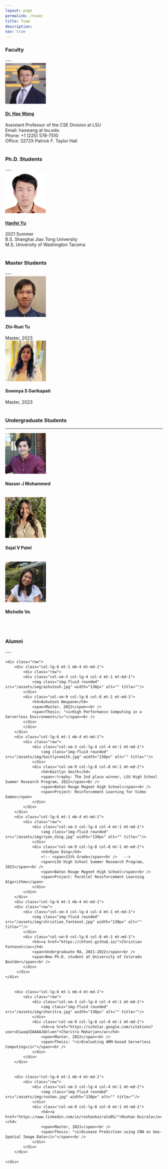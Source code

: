 ```yaml
---
layout: page
permalink: /team/
title: Team
description: 
nav: true
---
```


<h3> Faculty </h3>
---
<div class="container">

<div class="row">
    <div class="col-sm-3 mt-1 mt-md-1 col-md-3 col-4 col-lg-2">
        <img class="img-fluid rounded" src="/assets/img/haowang-sq.JPG" width="130px" alt="" title="haowang"/>
    </div>
    <div class="col-sm-9 mt-1 mt-md-1 col-md-9 col-8 col-lg-8">
        <h4><a href="https://intellisys.haow.ca/haowang/">Dr. Hao Wang</a></h4>
        <span>Assistant Professor of the CSE Division at LSU</span><br />
        <span>Email: haowang at lsu.edu</span> <br />
        <span>Phone: +1 (225) 578-7510</span> <br />
        <span>Office: 3272X Patrick F. Taylor Hall</span>
    </div>
</div>
</div>

<br />


<h3> Ph.D. Students </h3>
---
<div class="container">

<div class="row">
    <div class="col-lg-6 mt-1 mb-4 mt-md-1">
        <div class="row">
            <div class="col-sm-3 col-lg-4 col-4 mt-1 mt-md-1">
                <img class="img-fluid rounded" src="/assets/img/hanfei.png" width="130px" alt="" title=""/>
            </div>
            <div class="col-sm-9 col-lg-8 col-8 mt-1 mt-md-1">
                <h4><a href="https://hanfeiyu.github.io">Hanfei Yu</a></h4>
                <span>2021 Summer</span> <br />                
                <span>B.S. Shanghai Jiao Tong University</span><br />   
                <span>M.S.  University of Washington Tacoma</span>
            </div>
         </div>
    </div>
    <!-- <div class="col-lg-6 mt-1 mb-4 mt-md-1">
        <div class="row">
        <div class="col-sm-3 col-lg-4 col-4 mt-1 mt-md-1">
            <img class="img-fluid rounded" src="/assets/img/honglu.jpeg" width="130px" alt="" title=""/>
        </div>
        <div class="col-sm-9 col-lg-8 col-8 mt-1 mt-md-1">
            <h4><a href="">Honglu Li</a></h4>
            <span>2021 Fall</span> <br />
            <span>B.S. Shanghai Jiao Tong University</span>
        </div>
         </div>
    </div> -->
    
</div>
</div>

<br />


<h3> Master Students </h3>
---
<div class="container">
    <div class="row">
        <div class="col-lg-6 mt-1 mb-4 mt-md-1">
            <div class="row">
            <div class="col-sm-3 col-lg-4 col-4 mt-1 mt-md-1">
                <img class="img-fluid rounded" src="/assets/img/zhi-ruei-tu.jpg" width="130px" alt="" title=""/>
            </div>
            <div class="col-sm-9 col-lg-8 col-8 mt-1 mt-md-1">
                <h4>Zhi-Ruei Tu</h4>
                <span>Master, 2023</span><br />
            </div>
            </div>
        </div>
        <div class="col-lg-6 mt-1 mb-4 mt-md-1">
            <div class="row">
            <div class="col-sm-3 col-lg-4 col-4 mt-1 mt-md-1">
                <img class="img-fluid rounded" src="/assets/img/sowmya.jpg" width="130px" alt="" title=""/>
            </div>
            <div class="col-sm-9 col-lg-8 col-8 mt-1 mt-md-1">
                <h4>Sowmya S Garikapati</h4>
                <span>Master, 2023</span><br />
            </div>
            </div>
        </div>
    </div>
</div>

<br />

<h3> Undergraduate Students </h3>

---

<div class="container">
    <div class="row">
        <div class="col-lg-6 mt-1 mb-4 mt-md-1">
            <div class="row">
                <div class="col-sm-3 col-lg-4 col-4 mt-1 mt-md-1">
                    <img class="img-fluid rounded" src="/assets/img/nasser.jpeg" width="130px" alt="" title=""/>
                </div>
                <div class="col-sm-9 col-lg-8 col-8 mt-1 mt-md-1">
                    <h4>Nasser J Mohammed</h4>
                    <span></span><br />                
                </div>
            </div>
        </div>
        <div class="col-lg-6 mt-1 mb-4 mt-md-1">
            <div class="row">
                <div class="col-sm-3 col-lg-4 col-4 mt-1 mt-md-1">
                    <img class="img-fluid rounded" src="/assets/img/sejal.jpg" width="130px" alt="" title=""/>
                </div>
                <div class="col-sm-9 col-lg-8 col-8 mt-1 mt-md-1">
                    <h4>Sejal V Patel</h4>
                    <span></span><br />                
                </div>
            </div>
        </div>
        <div class="col-lg-6 mt-1 mb-4 mt-md-1">
            <div class="row">
                <div class="col-sm-3 col-lg-4 col-4 mt-1 mt-md-1">
                    <img class="img-fluid rounded" src="/assets/img/michelle.jpg" width="130px" alt="" title=""/>
                </div>
                <div class="col-sm-9 col-lg-8 col-8 mt-1 mt-md-1">
                    <h4>Michelle Vo</h4>
                    <span></span><br />                
                </div>
            </div>
        </div>
    </div>
</div>

<br />



<!-- <h3> High School Summer Interns </h3>
---
<div class="container">



</div>

<br /> -->




<h3> Alumni </h3>
---
<div class="container">

    <div class="row">
        <div class="col-lg-6 mt-1 mb-4 mt-md-1">
            <div class="row">
            <div class="col-sm-3 col-lg-4 col-4 mt-1 mt-md-1">
                <img class="img-fluid rounded" src="/assets/img/ashutosh.jpg" width="130px" alt="" title=""/>
            </div>
            <div class="col-sm-9 col-lg-8 col-8 mt-1 mt-md-1">
                <h4>Ashutosh Neupane</h4>
                <span>Master, 2022</span><br />
                <span>Thesis: "<i>High Performance Computing in a Serverless Environment</i>"</span><br />                
            </div>
            </div>
        </div>
        <div class="col-lg-6 mt-1 mb-4 mt-md-1">
            <div class="row">
                <div class="col-sm-3 col-lg-4 col-4 mt-1 mt-md-1">
                    <img class="img-fluid rounded" src="/assets/img/kaitlynsmith.jpg" width="130px" alt="" title=""/>
                </div>
                <div class="col-sm-9 col-lg-8 col-8 mt-1 mt-md-1">
                    <h4>Kaitlyn Smith</h4>
                    <span>:trophy: The 2nd place winner, LSU High School Summer Research Program, 2022</span><br />
                    <span>Baton Rouge Magnet High School</span><br />
                    <span>Project: Reinforcement Learning for Video Games</span>                
                </div>
            </div>
        </div>
        <div class="col-lg-6 mt-1 mb-4 mt-md-1">
            <div class="row">
                <div class="col-sm-3 col-lg-4 col-4 mt-1 mt-md-1">
                    <img class="img-fluid rounded" src="/assets/img/ryan_ding.jpg" width="130px" alt="" title=""/>
                </div>
                <div class="col-sm-9 col-lg-8 col-8 mt-1 mt-md-1">
                    <h4>Ryan Ding</h4>
                    <!-- <span>11th Grade</span><br />   -->
                    <span>LSU High School Summer Research Program, 2022</span><br />
                    <span>Baton Rouge Magnet High School</span><br />  
                    <span>Project: Parallel Reinforcement Learning Algorithms</span>              
                </div>
            </div>
        </div>
        <div class="col-lg-6 mt-1 mb-4 mt-md-1">
        <div class="row">
            <div class="col-sm-3 col-lg-4 col-4 mt-1 mt-md-1">
                <img class="img-fluid rounded" src="/assets/img/christian_fontenot.jpg" width="130px" alt="" title=""/>
            </div>
            <div class="col-sm-9 col-lg-8 col-8 mt-1 mt-md-1">
                <h4><a href="https://chfont.github.io/">Christian Fontenot</a></h4>
                <span>Undergraduate RA, 2021-2022</span><br />  
                <span>Now Ph.D. student at University of Colorado Boulder</span><br />                
            </div>
         </div>
    </div>


        <div class="col-lg-6 mt-1 mb-4 mt-md-1">
            <div class="row">
                <div class="col-sm-3 col-lg-4 col-4 mt-1 mt-md-1">
                    <img class="img-fluid rounded" src="/assets/img/charitra.jpg" width="130px" alt="" title=""/>
                </div>
                <div class="col-sm-9 col-lg-8 col-8 mt-1 mt-md-1">
                    <h4><a href="https://scholar.google.com/citations?user=EiwaqCEAAAAJ&hl=en">Charitra Maharjan</a></h4>
                    <span>Master, 2022</span><br />
                    <span>Thesis: "<i>Evaluating ARM-based Serverless Computing</i>"</span><br />
                </div>
            </div>
        </div>


        <div class="col-lg-6 mt-1 mb-4 mt-md-1">
            <div class="row">
                <div class="col-sm-3 col-lg-4 col-4 mt-1 mt-md-1">
                    <img class="img-fluid rounded" src="/assets/img/roshan.jpg" width="130px" alt="" title=""/>
                </div>
                <div class="col-sm-9 col-lg-8 col-8 mt-1 mt-md-1">
                    <h4><a href="https://www.linkedin.com/in/roshankoirala05/">Roshan Koirala</a></h4>
                    <span>Master, 2021</span><br />
                    <span>Thesis: "<i>Disease Prediction using CNN on Geo-Spatial Image Data</i>"</span><br />                
                </div>
            </div>
        </div>
        
    </div>

    


    

</div>
